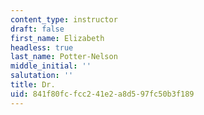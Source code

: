 ```yaml
---
content_type: instructor
draft: false
first_name: Elizabeth
headless: true
last_name: Potter-Nelson
middle_initial: ''
salutation: ''
title: Dr.
uid: 841f80fc-fcc2-41e2-a8d5-97fc50b3f189
---
```

